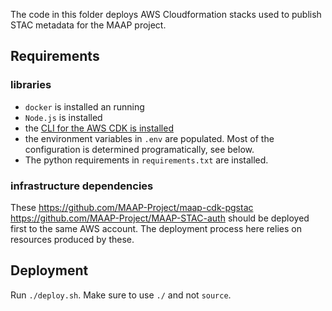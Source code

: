 The code in this folder deploys AWS Cloudformation stacks used to publish STAC metadata for the MAAP project. 

## Requirements

### libraries

- `docker` is installed an running
- `Node.js` is installed
- the [CLI for the AWS CDK is installed](https://docs.aws.amazon.com/cdk/v2/guide/cli.html)
- the environment variables in `.env` are populated. Most of the configuration is determined programatically, see below.
- The python requirements in `requirements.txt` are installed.

### infrastructure dependencies

These https://github.com/MAAP-Project/maap-cdk-pgstac https://github.com/MAAP-Project/MAAP-STAC-auth should be deployed first to the same AWS account. The deployment process here relies on resources produced by these.

## Deployment

Run `./deploy.sh`. Make sure to use `./` and not `source`. 